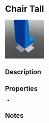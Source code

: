 # Chair Tall

![Chair Tall](../Cropped_Blocks/SciFi/Chair_Tall.png)

## Description
<!-- Write a description for this block -->

## Properties
- <!-- List block properties here -->

## Notes
<!-- Any extra notes -->
